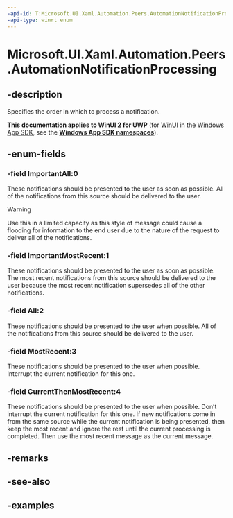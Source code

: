 ```yaml
---
-api-id: T:Microsoft.UI.Xaml.Automation.Peers.AutomationNotificationProcessing
-api-type: winrt enum
---
```


<!-- Enumeration syntax.
public enum AutomationNotificationProcessing : int 
-->

# Microsoft.UI.Xaml.Automation.Peers.AutomationNotificationProcessing

## -description
Specifies the order in which to process a notification.

**This documentation applies to WinUI 2 for UWP** (for [WinUI](/windows/apps/winui/winui3/) in the [Windows App SDK](/windows/apps/windows-app-sdk/), see the **[Windows App SDK namespaces](/windows/windows-app-sdk/api/winrt/)**).

## -enum-fields
### -field ImportantAll:0
These notifications should be presented to the user as soon as possible. All of the notifications from this source should be delivered to the user.  
  
> [!WARNING]
> Use this in a limited capacity as this style of message could cause a flooding for information to the end user due to the nature of the request to deliver all of the notifications.

### -field ImportantMostRecent:1
These notifications should be presented to the user as soon as possible. The most recent notifications from this source should be delivered to the user because the most recent notification supersedes all of the other notifications. 

### -field All:2
These notifications should be presented to the user when possible. All of the notifications from this source should be delivered to the user.  

### -field MostRecent:3
These notifications should be presented to the user when possible. Interrupt the current notification for this one.

### -field CurrentThenMostRecent:4
These notifications should be presented to the user when possible. Don’t interrupt the current notification for this one. If new notifications come in from the same source while the current notification is being presented, then keep the most recent and ignore the rest until the current processing is completed. Then use the most recent message as the current message. 

## -remarks

## -see-also

## -examples

